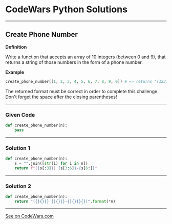 # CodeWars Python Solutions

---

## Create Phone Number


**Definition**

Write a function that accepts an array of 10 integers (between 0 and 9), that returns a string of those numbers in the form of a phone number.

**Example**

```Python
create_phone_number([1, 2, 3, 4, 5, 6, 7, 8, 9, 0]) # => returns "(123) 456-7890"
```

The returned format must be correct in order to complete this challenge.
Don't forget the space after the closing parentheses!

---

### Given Code


```python
def create_phone_number(n):
    pass
```

---

### Solution 1


```python
def create_phone_number(n):
    s = "".join([str(i) for i in n])
    return f"({s[:3]}) {s[3:6]}-{s[6:]}"
```

---

### Solution 2


```python
def create_phone_number(n):
    return "({}{}{} {}{}{}-{}{}{}{})".format(*n)
```


---


[See on CodeWars.com](https://www.codewars.com/kata/525f50e3b73515a6db000b83)
